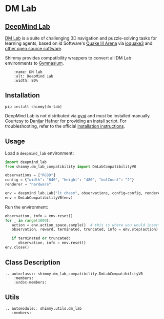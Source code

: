 # DM Lab

## [DeepMind Lab](https://github.com/deepmind/lab)

[DM Lab](https://github.com/deepmind/lab) is a suite of challenging 3D navigation and puzzle-solving tasks for learning agents, based on id Software's
[Quake III Arena](https://github.com/id-Software/Quake-III-Arena) via
[ioquake3](https://github.com/ioquake/ioq3) and
[other open source software](#upstream-sources).

Shimmy provides compatibility wrappers to convert all DM Lab environments to [Gymnasium](https://gymnasium.farama.org/).

```{figure} /_static/img/dm_lab.gif
    :name: DM lab
    :alt: DeepMind Lab
    :width: 80%
```


## Installation

```
pip install shimmy[dm-lab]
```

DeepMind Lab is not distributed via [pypi](https://pypi.org/) and must be installed manually. Courtesy to [Danijar Hafner](https://github.com/deepmind/lab/issues/242) for providing an [install script](https://github.com/Farama-Foundation/Shimmy/blob/main/scripts/install_dm_lab.sh). For troubleshooting, refer to the official [installation instructions](https://github.com/deepmind/lab#getting-started-on-linux).

## Usage
Load a `deepmind_lab` environment:
```python
import deepmind_lab
from shimmy.dm_lab_compatibility import DmLabCompatibilityV0

observations = ["RGBD"]
config = {"width": "640", "height": "480", "botCount": "2"}
renderer = "hardware"

env = deepmind_lab.Lab("lt_chasm", observations, config=config, renderer=renderer)
env = DmLabCompatibilityV0(env)
```

Run the environment:
```python
observation, info = env.reset()
for _ in range(1000):
   action = env.action_space.sample()  # this is where you would insert your policy
   observation, reward, terminated, truncated, info = env.step(action)

   if terminated or truncated:
      observation, info = env.reset()
env.close()
```


## Class Description
```{eval-rst}
.. autoclass:: shimmy.dm_lab_compatibility.DmLabCompatibilityV0
    :members:
    :undoc-members:
```

## Utils
```{eval-rst}
.. automodule:: shimmy.utils.dm_lab
   :members:
```

